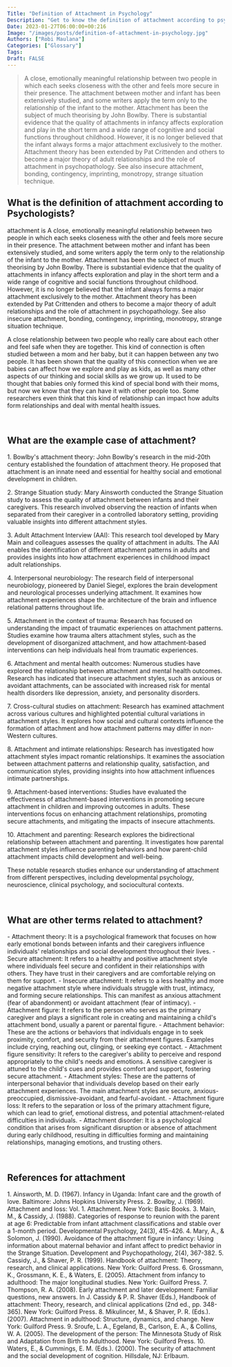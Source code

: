```yaml
---
Title: "Definition of Attachment in Psychology"
Description: "Get to know the definition of attachment according to psychologists."
Date: 2023-01-27T06:00:00+00:216
Image: "/images/posts/definition-of-attachment-in-psychology.jpg"
Authors: ["Robi Maulana"]
Categories: ["Glossary"]
Tags: 
Draft: FALSE
---
```





> A close, emotionally meaningful relationship between two people in which each seeks closeness with the other and feels more secure in their presence. The attachment between mother and infant has been extensively studied, and some writers apply the term only to the relationship of the infant to the mother. Attachment has been the subject of much theorising by John Bowlby. There is substantial evidence that the quality of attachments in infancy affects exploration and play in the short term and a wide range of cognitive and social functions throughout childhood. However, it is no longer believed that the infant always forms a major attachment exclusively to the mother. Attachment theory has been extended by Pat Crittenden and others to become a major theory of adult relationships and the role of attachment in psychopathology. See also insecure attachment, bonding, contingency, imprinting, monotropy, strange situation technique.

## What is the definition of attachment according to Psychologists?

attachment is A close, emotionally meaningful relationship between two people in which each seeks closeness with the other and feels more secure in their presence. The attachment between mother and infant has been extensively studied, and some writers apply the term only to the relationship of the infant to the mother. Attachment has been the subject of much theorising by John Bowlby. There is substantial evidence that the quality of attachments in infancy affects exploration and play in the short term and a wide range of cognitive and social functions throughout childhood. However, it is no longer believed that the infant always forms a major attachment exclusively to the mother. Attachment theory has been extended by Pat Crittenden and others to become a major theory of adult relationships and the role of attachment in psychopathology. See also insecure attachment, bonding, contingency, imprinting, monotropy, strange situation technique.

A close relationship between two people who really care about each other and feel safe when they are together. This kind of connection is often studied between a mom and her baby, but it can happen between any two people. It has been shown that the quality of this connection when we are babies can affect how we explore and play as kids, as well as many other aspects of our thinking and social skills as we grow up. It used to be thought that babies only formed this kind of special bond with their moms, but now we know that they can have it with other people too. Some researchers even think that this kind of relationship can impact how adults form relationships and deal with mental health issues.

 

## What are the example case of attachment?

1\. Bowlby's attachment theory: John Bowlby's research in the mid-20th century established the foundation of attachment theory. He proposed that attachment is an innate need and essential for healthy social and emotional development in children.

2\. Strange Situation study: Mary Ainsworth conducted the Strange Situation study to assess the quality of attachment between infants and their caregivers. This research involved observing the reaction of infants when separated from their caregiver in a controlled laboratory setting, providing valuable insights into different attachment styles.

3\. Adult Attachment Interview (AAI): This research tool developed by Mary Main and colleagues assesses the quality of attachment in adults. The AAI enables the identification of different attachment patterns in adults and provides insights into how attachment experiences in childhood impact adult relationships.

4\. Interpersonal neurobiology: The research field of interpersonal neurobiology, pioneered by Daniel Siegel, explores the brain development and neurological processes underlying attachment. It examines how attachment experiences shape the architecture of the brain and influence relational patterns throughout life.

5\. Attachment in the context of trauma: Research has focused on understanding the impact of traumatic experiences on attachment patterns. Studies examine how trauma alters attachment styles, such as the development of disorganized attachment, and how attachment-based interventions can help individuals heal from traumatic experiences.

6\. Attachment and mental health outcomes: Numerous studies have explored the relationship between attachment and mental health outcomes. Research has indicated that insecure attachment styles, such as anxious or avoidant attachments, can be associated with increased risk for mental health disorders like depression, anxiety, and personality disorders.

7\. Cross-cultural studies on attachment: Research has examined attachment across various cultures and highlighted potential cultural variations in attachment styles. It explores how social and cultural contexts influence the formation of attachment and how attachment patterns may differ in non-Western cultures.

8\. Attachment and intimate relationships: Research has investigated how attachment styles impact romantic relationships. It examines the association between attachment patterns and relationship quality, satisfaction, and communication styles, providing insights into how attachment influences intimate partnerships.

9\. Attachment-based interventions: Studies have evaluated the effectiveness of attachment-based interventions in promoting secure attachment in children and improving outcomes in adults. These interventions focus on enhancing attachment relationships, promoting secure attachments, and mitigating the impacts of insecure attachments.

10\. Attachment and parenting: Research explores the bidirectional relationship between attachment and parenting. It investigates how parental attachment styles influence parenting behaviors and how parent-child attachment impacts child development and well-being.

These notable research studies enhance our understanding of attachment from different perspectives, including developmental psychology, neuroscience, clinical psychology, and sociocultural contexts.

 

## What are other terms related to attachment?

\- Attachment theory: It is a psychological framework that focuses on how early emotional bonds between infants and their caregivers influence individuals' relationships and social development throughout their lives. - Secure attachment: It refers to a healthy and positive attachment style where individuals feel secure and confident in their relationships with others. They have trust in their caregivers and are comfortable relying on them for support. - Insecure attachment: It refers to a less healthy and more negative attachment style where individuals struggle with trust, intimacy, and forming secure relationships. This can manifest as anxious attachment (fear of abandonment) or avoidant attachment (fear of intimacy). - Attachment figure: It refers to the person who serves as the primary caregiver and plays a significant role in creating and maintaining a child's attachment bond, usually a parent or parental figure. - Attachment behavior: These are the actions or behaviors that individuals engage in to seek proximity, comfort, and security from their attachment figures. Examples include crying, reaching out, clinging, or seeking eye contact. - Attachment figure sensitivity: It refers to the caregiver's ability to perceive and respond appropriately to the child's needs and emotions. A sensitive caregiver is attuned to the child's cues and provides comfort and support, fostering secure attachment. - Attachment styles: These are the patterns of interpersonal behavior that individuals develop based on their early attachment experiences. The main attachment styles are secure, anxious-preoccupied, dismissive-avoidant, and fearful-avoidant. - Attachment figure loss: It refers to the separation or loss of the primary attachment figure, which can lead to grief, emotional distress, and potential attachment-related difficulties in individuals. - Attachment disorder: It is a psychological condition that arises from significant disruption or absence of attachment during early childhood, resulting in difficulties forming and maintaining relationships, managing emotions, and trusting others.

 

## References for attachment

1\. Ainsworth, M. D. (1967). Infancy in Uganda: Infant care and the growth of love. Baltimore: Johns Hopkins University Press. 2. Bowlby, J. (1969). Attachment and loss: Vol. 1. Attachment. New York: Basic Books. 3. Main, M., & Cassidy, J. (1988). Categories of response to reunion with the parent at age 6: Predictable from infant attachment classifications and stable over a 1-month period. Developmental Psychology, 24(3), 415-426. 4. Mary, A., & Solomon, J. (1990). Avoidance of the attachment figure in infancy: Using information about maternal behavior and infant affect to predict behavior in the Strange Situation. Development and Psychopathology, 2(4), 367-382. 5. Cassidy, J., & Shaver, P. R. (1999). Handbook of attachment: Theory, research, and clinical applications. New York: Guilford Press. 6. Grossmann, K., Grossmann, K. E., & Waters, E. (2005). Attachment from infancy to adulthood: The major longitudinal studies. New York: Guilford Press. 7. Thompson, R. A. (2008). Early attachment and later development: Familiar questions, new answers. In J. Cassidy & P. R. Shaver (Eds.), Handbook of attachment: Theory, research, and clinical applications (2nd ed., pp. 348-365). New York: Guilford Press. 8. Mikulincer, M., & Shaver, P. R. (Eds.). (2007). Attachment in adulthood: Structure, dynamics, and change. New York: Guilford Press. 9. Sroufe, L. A., Egeland, B., Carlson, E. A., & Collins, W. A. (2005). The development of the person: The Minnesota Study of Risk and Adaptation from Birth to Adulthood. New York: Guilford Press. 10. Waters, E., & Cummings, E. M. (Eds.). (2000). The security of attachment and the social development of cognition. Hillsdale, NJ: Erlbaum.
